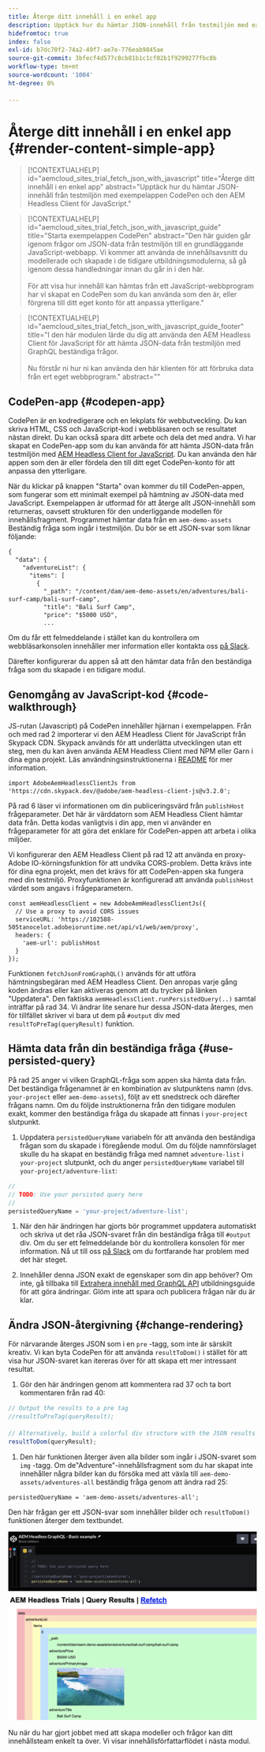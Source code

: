 ```yaml
---
title: Återge ditt innehåll i en enkel app
description: Upptäck hur du hämtar JSON-innehåll från testmiljön med exempelappen CodePen och den AEM Headless Client för JavaScript.
hidefromtoc: true
index: false
exl-id: b7dc70f2-74a2-49f7-ae7e-776eab9845ae
source-git-commit: 3bfecf4d577c8cb81b1c1cf02b1f9299277fbc8b
workflow-type: tm+mt
source-wordcount: '1004'
ht-degree: 0%

---
```



# Återge ditt innehåll i en enkel app {#render-content-simple-app}

>[!CONTEXTUALHELP]
>id="aemcloud_sites_trial_fetch_json_with_javascript"
>title="Återge ditt innehåll i en enkel app"
>abstract="Upptäck hur du hämtar JSON-innehåll från testmiljön med exempelappen CodePen och den AEM Headless Client för JavaScript."

>[!CONTEXTUALHELP]
>id="aemcloud_sites_trial_fetch_json_with_javascript_guide"
>title="Starta exempelappen CodePen"
>abstract="Den här guiden går igenom frågor om JSON-data från testmiljön till en grundläggande JavaScript-webbapp. Vi kommer att använda de innehållsavsnitt du modellerade och skapade i de tidigare utbildningsmodulerna, så gå igenom dessa handledningar innan du går in i den här.<br><br>För att visa hur innehåll kan hämtas från ett JavaScript-webbprogram har vi skapat en CodePen som du kan använda som den är, eller förgrena till ditt eget konto för att anpassa ytterligare."

>[!CONTEXTUALHELP]
>id="aemcloud_sites_trial_fetch_json_with_javascript_guide_footer"
>title="I den här modulen lärde du dig att använda den AEM Headless Client för JavaScript för att hämta JSON-data från testmiljön med GraphQL beständiga frågor.<br><br>Nu förstår ni hur ni kan använda den här klienten för att förbruka data från ert eget webbprogram."
>abstract=""

## CodePen-app {#codepen-app}

CodePen är en kodredigerare och en lekplats för webbutveckling. Du kan skriva HTML, CSS och JavaScript-kod i webbläsaren och se resultatet nästan direkt. Du kan också spara ditt arbete och dela det med andra. Vi har skapat en CodePen-app som du kan använda för att hämta JSON-data från testmiljön med [AEM Headless Client for JavaScript](https://github.com/adobe/aem-headless-client-js). Du kan använda den här appen som den är eller fördela den till ditt eget CodePen-konto för att anpassa den ytterligare.

När du klickar på knappen &quot;Starta&quot; ovan kommer du till CodePen-appen, som fungerar som ett minimalt exempel på hämtning av JSON-data med JavaScript. Exempelappen är utformad för att återge allt JSON-innehåll som returneras, oavsett strukturen för den underliggande modellen för innehållsfragment. Programmet hämtar data från en `aem-demo-assets` Beständig fråga som ingår i testmiljön. Du bör se ett JSON-svar som liknar följande:

```
{
  "data": {
    "adventureList": {
      "items": [
        {
          "_path": "/content/dam/aem-demo-assets/en/adventures/bali-surf-camp/bali-surf-camp",
          "title": "Bali Surf Camp",
          "price": "$5000 USD",
          ...
```

Om du får ett felmeddelande i stället kan du kontrollera om webbläsarkonsolen innehåller mer information eller kontakta oss [på Slack](https://adobe-dx-support.slack.com).

Därefter konfigurerar du appen så att den hämtar data från den beständiga fråga som du skapade i en tidigare modul.

## Genomgång av JavaScript-kod {#code-walkthrough}

JS-rutan (Javascript) på CodePen innehåller hjärnan i exempelappen. Från och med rad 2 importerar vi den AEM Headless Client för JavaScript från Skypack CDN. Skypack används för att underlätta utvecklingen utan ett steg, men du kan även använda AEM Headless Client med NPM eller Garn i dina egna projekt. Läs användningsinstruktionerna i [README](https://github.com/adobe/aem-headless-client-js#aem-headless-client-for-javascript) för mer information.

```
import AdobeAemHeadlessClientJs from 'https://cdn.skypack.dev/@adobe/aem-headless-client-js@v3.2.0';
```

På rad 6 läser vi informationen om din publiceringsvärd från `publishHost` frågeparameter. Det här är värddatorn som AEM Headless Client hämtar data från. Detta kodas vanligtvis i din app, men vi använder en frågeparameter för att göra det enklare för CodePen-appen att arbeta i olika miljöer.

Vi konfigurerar den AEM Headless Client på rad 12 att använda en proxy-Adobe IO-körningsfunktion för att undvika CORS-problem. Detta krävs inte för dina egna projekt, men det krävs för att CodePen-appen ska fungera med din testmiljö. Proxyfunktionen är konfigurerad att använda `publishHost` värdet som angavs i frågeparametern.

```
const aemHeadlessClient = new AdobeAemHeadlessClientJs({
  // Use a proxy to avoid CORS issues
  serviceURL: 'https://102588-505tanocelot.adobeioruntime.net/api/v1/web/aem/proxy',
  headers: {
    'aem-url': publishHost
  }
});
```

Funktionen `fetchJsonFromGraphQL()` används för att utföra hämtningsbegäran med AEM Headless Client. Den anropas varje gång koden ändras eller kan aktiveras genom att du trycker på länken &quot;Uppdatera&quot;. Den faktiska `aemHeadlessClient.runPersistedQuery(..)` samtal inträffar på rad 34. Vi ändrar lite senare hur dessa JSON-data återges, men för tillfället skriver vi bara ut dem på `#output` div med `resultToPreTag(queryResult)` funktion.

## Hämta data från din beständiga fråga {#use-persisted-query}

På rad 25 anger vi vilken GraphQL-fråga som appen ska hämta data från. Det beständiga frågenamnet är en kombination av slutpunktens namn (dvs. `your-project` eller `aem-demo-assets`), följt av ett snedstreck och därefter frågans namn. Om du följde instruktionerna från den tidigare modulen exakt, kommer den beständiga fråga du skapade att finnas i `your-project` slutpunkt.

1. Uppdatera `persistedQueryName` variabeln för att använda den beständiga frågan som du skapade i föregående modul. Om du följde namnförslaget skulle du ha skapat en beständig fråga med namnet `adventure-list` i `your-project` slutpunkt, och du anger `persistedQueryName` variabel till `your-project/adventure-list`:

```javascript
//
// TODO: Use your persisted query here
//
persistedQueryName = 'your-project/adventure-list';
```

1. När den här ändringen har gjorts bör programmet uppdatera automatiskt och skriva ut det råa JSON-svaret från din beständiga fråga till `#output` div. Om du ser ett felmeddelande bör du kontrollera konsolen för mer information. Nå ut till oss [på Slack](https://adobe-dx-support.slack.com) om du fortfarande har problem med det här steget.

1. Innehåller denna JSON exakt de egenskaper som din app behöver? Om inte, gå tillbaka till [Extrahera innehåll med GraphQL API](https://experience.adobe.com/experiencemanager/learn/extract_content_using_graphql) utbildningsguide för att göra ändringar. Glöm inte att spara och publicera frågan när du är klar.

## Ändra JSON-återgivning {#change-rendering}

För närvarande återges JSON som i en `pre` -tagg, som inte är särskilt kreativ. Vi kan byta CodePen för att använda `resultToDom()` i stället för att visa hur JSON-svaret kan itereras över för att skapa ett mer intressant resultat.

1. Gör den här ändringen genom att kommentera rad 37 och ta bort kommentaren från rad 40:

```javascript
// Output the results to a pre tag
//resultToPreTag(queryResult);

// Alternatively, build a colorful div structure with the JSON results and render images inline
resultToDom(queryResult);
```

1. Den här funktionen återger även alla bilder som ingår i JSON-svaret som `img` -tagg. Om de&quot;Adventure&quot;-innehållsfragment som du har skapat inte innehåller några bilder kan du försöka med att växla till `aem-demo-assets/adventures-all` beständig fråga genom att ändra rad 25:

```
persistedQueryName = 'aem-demo-assets/adventures-all';
```

Den här frågan ger ett JSON-svar som innehåller bilder och `resultToDom()` funktionen återger dem textbundet.

![Resultat av frågan adventures-all och renderingsfunktionen resultToDom](assets/do-not-localize/adventures-all-query-result.png)

Nu när du har gjort jobbet med att skapa modeller och frågor kan ditt innehållsteam enkelt ta över. Vi visar innehållsförfattarflödet i nästa modul.
